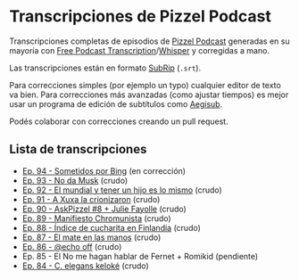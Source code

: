 # Transcripciones de Pizzel Podcast

Transcripciones completas de episodios de [Pizzel
Podcast](https://pizzelpodcast.com) generadas en su mayoría con [Free Podcast
Transcription](https://freepodcasttranscription.com/)/[Whisper](https://openai.com/blog/introducing-chatgpt-and-whisper-apis)
y corregidas a mano.

Las transcripciones están en formato
[SubRip](https://en.wikipedia.org/wiki/SubRip) (`.srt`).

Para correcciones simples (por ejemplo un typo) cualquier editor de texto va
bien. Para correcciones más avanzadas (como ajustar tiempos) es mejor usar un
programa de edición de subtítulos como [Aegisub](https://aegisite.vercel.app/).

Podés colaborar con correcciones creando un pull request.

## Lista de transcripciones

* [Ep. 94 - Sometidos por Bing](/pizzel-ep94.srt) (en corrección)
* [Ep. 93 - No da Musk](/pizzel-ep93.srt) (crudo)
* [Ep. 92 - El mundial y tener un hijo es lo mismo](/pizzel-ep92.srt) (crudo)
* [Ep. 91 - A Xuxa la crionizaron](/pizzel-ep91.srt) (crudo)
* [Ep. 90 - AskPizzel #8 + Julie Fayolle](/pizzel-ep90.srt) (crudo)
* [Ep. 89 - Manifiesto Chromunista](/pizzel-ep89.srt) (crudo)
* [Ep. 88 - Índice de cucharita en Finlandia](/pizzel-ep88.srt) (crudo)
* [Ep. 87 - El mate en las manos](/pizzel-ep87.srt) (crudo)
* [Ep. 86 - @echo off](/pizzel-ep87.srt) (crudo)
* Ep. 85 - El No me hagan hablar de Fernet + Romikid (pendiente)
* [Ep. 84 - C. elegans keloké](/pizzel-ep84.srt) (crudo)
